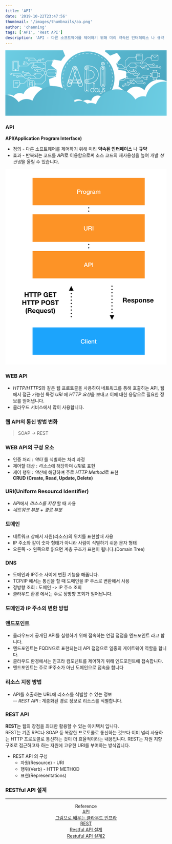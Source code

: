 ```yaml
---
title: 'API'
date: '2019-10-22T23:47:56'
thumbnail: '/images/thumbnails/aa.png'
author: 'channing'
tags: ['API', 'Rest API']
description: 'API - 다른 소프트웨어를 제어하기 위해 미리 약속된 인터페이스 나 규약 입니다.'
---
```


![aa](./aa.png)

### API

**API(Application Program Interface)**

- 정의 - 다른 소프트웨어를 제어하기 위해 미리 <b>약속된 인터페이스</b> 나 <b>규약</b>
- 효과 - 반복되는 코드를 *API*로 이용함으로써 소스 코드의 재사용성을 높여 개발 *생산성*을 올릴 수 있습니다.

![APIStructure](./APIstructure.png)

### WEB API

- *HTTP/HTTPS*와 같은 웹 프로토콜을 사용하여 네트워크를 통해 호출하는 API, 웹에서 접근 가능한 특정 _URI_ 에 *HTTP 요청*을 보내고 이에 대한 응답으로 필요한 정보를 얻어냅니다.
- 클라우드 서비스에서 많이 사용합니다.

<!-- ### SOA
+ 대규모 시스템 구축 시 업무상의 일에 해당하는 부분을 소프트웨어의 서비스로 판단하여 네트워크에 연동하며 시스템을 구축해 가는 방법론 입니다.
+ 폐쇄적인 네트워크 안에서 사내 정보 시스템들을 연계 합니다. -->

### 웹 API의 통신 방법 변화

> SOAP -> REST

### WEB API의 구성 요소

- 인증 처리 : _액터_ 를 식별하는 처리 과정
- 제어할 대상 : *리소스*에 해당하며 *URI*로 표현
- 제어 행위 : *액션*에 해당하며 주로 *HTTP Method*로 표현<br>
  **CRUD (Create, Read, Update, Delete)**

### URI(Uniform Resourcd Identifier)

- *API*에서 _리소스를 지정_ 할 때 사용
- _네트워크 부분 + 경로 부분_

### 도메인

- 네트워크 상에서 자원(리소스)의 위치를 표현할때 사용
- IP 주소와 같이 숫자 형태가 아니라 사람이 식별하기 쉬운 문자 형태
- 오른쪽 -> 왼쪽으로 읽으면 계층 구조가 표현이 됩니다.(Domain Tree)

### DNS

- 도메인과 IP주소 사이에 변환 기능을 해줍니다.
- TCP/IP 에서는 통신을 할 때 도메인을 IP 주소로 변환해서 사용
- 정방향 조회 : 도메인 -> IP 주소 조회
- 클라우드 환경 에서는 주로 정방향 조회가 일어납니다.

### 도메인과 IP 주소의 변환 방법

### 엔드포인트

- 클라우드에 공개된 API를 실행하기 위해 접속하는 연결 접점을 엔드포인트 라고 합니다.
- 엔드포인트는 FQDN으로 표현되는데 API 접점으로 일종의 게이트웨이 역할을 합니다.
- 클라우드 환경에서는 인프라 컴포넌트를 제어하기 위해 엔드포인트에 접속합니다.
- 엔드포인트는 주로 IP주소가 아닌 도메인으로 접속을 합니다

### 리소스 지정 방법

- API를 호출하는 URL에 리소스를 식별할 수 있는 정보<br>
  -- _REST API_ : 계층화된 경로 정보로 리소스를 식별합니다.<br>

### REST API

**REST**는 웹의 장점을 최대한 활용할 수 있는 아키텍처 입니다. <br>
REST는 기존 RPC나 SOAP 등 복잡한 프로토콜로 통신하는 것보다 이미 널리 사용하는 HTTP 프로토콜로 통신하는 것이 더 효율적이라는 내용입니다. REST는 자원 지향 구조로 접근하고자 하는 자원에 고유한 URI를 부여하는 방식입니다.

- REST API 의 구성
  - 자원(Resource) - URI
  - 행위(Verb) - HTTP METHOD
  - 표현(Representations)

### RESTful API 설계

<hr />

<center>

Reference <br>
[API](https://jungwoon.github.io/infra,%20api,%20cloud/2019/01/31/Api-Summary/) <br>
[그림으로 배우는 클라우드 인프라](https://book.naver.com/bookdb/book_detail.nhn?bid=12071725) <br>
[REST](https://meetup.toast.com/posts/92)<br>
[Restful API 설계](https://sanghaklee.tistory.com/57) <br>
[Restuful API 설계2](https://spoqa.github.io/2012/02/27/rest-introduction.html)

  </center>
